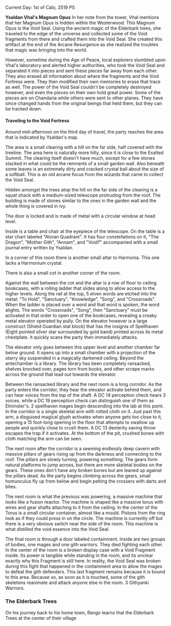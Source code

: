 Current Day: 1st of Calo, 2519 PS

**Ysaldan Vhal's Magnum Opus**
In her note from the tower, Vhal mentions that her Magnum Opus is hidden within the Westerwood. This Magnum Opus is the Void Seal. Using the ancient magic of the Elderbark trees, she traveled to the edge of the universe and collected some of the Void fragments from there and crafted them into the Void Seal. She created this artifact at the end of the Arcane Resurgence as she realized the troubles that magic was bringing into the world.

However, sometime during the Age of Peace, local explorers stumbled upon Vhal's laboratory and alerted higher authorities, who took the Void Seal and separated it into pieces and sent these pieces far away from each other. They also erased all information about where the fragments and the Void Fortress were. They then modified their own memories to erase that trace as well. The power of the Void Seal couldn't be completely destroyed however, and even the pieces on their own hold great power. Some of the pieces are on Chandaria while others were sent to other planes. They have since changed hands from the original beings that held them, but they can be tracked down.
#### Traveling to the Void Fortress
Around mid-afternoon on the third day of travel, the party reaches the area that is indicated by Ysaldan's map.

The area is a small clearing with a hill on the far side, half covered with the treeline. The area here is naturally more hilly, since it is close to the Exalted Summit. The clearing itself doesn't have much, except for a few stones stacked in what could be the remnants of a small garden wall. Also beneath some leaves is an extremely dirty and cracked crystal ball about the size of a softball. This is an old arcane focus from the wizards that came to collect the Void Seal.

Hidden amongst the trees atop the hill on the far side of the clearing is a squat shack with a medium-sized telescope protruding from the roof. The building is made of stones similar to the ones in the garden wall and the whole thing is covered in ivy.

The door is locked and is made of metal with a circular window at head level.

Inside is a table and chair at the eyepiece of the telescope. On the table is a star chart labeled "Aloran Quadrant". It has four constellations on it, "The Dragon", "Mother Gith", "Annam", and "Void?" accompanied with a small journal entry written by Ysaldan.

In a corner of this room there is another small altar to Harmonia. This one lacks a Harmonium crystal.

There is also a small cot in another corner of the room.

Against the wall between the cot and the altar is a row of floor to ceiling bookcases, with a rolling ladder that slides along to allow access to the higher levels. Along the rail at the top, 5 elven words are etched into the metal:  "To Hold", "Sanctuary", "Knowledge", "Song", and "Crossroads". When the ladder is placed over a word and that word is spoken, the word alights. The words "Crossroads", "Song", then "Sanctuary" must be activated in that order to open one of the bookcases, revealing a creaky metal elevator operated by pully. On the elevator however is a large construct (Shield Guardian stat block) that has the insignia of Spellhaven (Eight pointed silver star surrounded by gold band) printed across its metal chestplate. It quickly scans the party then immediately attacks.

The elevator only goes between this upper level and another chamber far below ground. It opens up into a small chamber with a projection of the starry sky suspended in a magically darkened ceiling. Beyond the antechamber is a library. The library has been completely ransacked, shelves knocked over, pages torn from books, and other scrape marks across the ground that lead out towards the elevator.

Between the ransacked library and the next room is a long corridor. As the party enters the corridor, they hear the elevator activate behind them, and can hear voices from the top of the shaft. A DC 14 perception check hears 3 voices, while a DC 19 perception check can distinguish one of them as Elminster's. 2 spellhaven mages begin descending into the lab at this point. In the corridor is a single skeletal arm with rotted cloth on it. Just past this arm, a disguised magical glyph activates when anyone gets too close to it, opening a 15 foot-long opening in the floor that attempts to swallow up people and quickly close to crush them. A DC 13 dexterity saving throw escapes the trap if it activates. At the bottom of the pit, crushed bones with cloth matching the arm can be seen.

The next room after the corridor is a seeming endlessly deep cavern with massive pillars of gears rising up from the darkness and connecting to the roof. The pillars are slowly turning, powering something. The gears form natural platforms to jump across, but there are more skeletal bodies on the gears. These ones don't have any broken bones but are leaned up against the pillars dead. As the party begins climbing across the gears, small homunculus fly up from below and begin pelting the crossers with darts and bites.

The next room is what the previous was powering, a massive machine that looks like a fusion reactor. The machine is shaped like a massive torus with wires and gear shafts attaching to it from the ceiling. In the center of the Torus is a small circular container, almost like a mould. Pistons from the ring look as if they could press in on the circle. The machine is currently off but there is a very obvious switch near the side of the room. This machine is what distilled the void essence into the Void Seal.

The final room is through a door labeled containment. Inside are two groups of bodies, one mages and one gith warriors. They died fighting each other. In the center of the room is a broken display case with a Void Fragment inside. Its power is tangible while standing in the room, and its unclear exactly why this Fragment is still here. In reality, the Void Seal was broken during this fight that happened in the containment area to allow the mages to defeat the gith defenders. This last fragment remains because it is bound to this area. Because so, as soon as it is touched, some of the gith skeletons reanimate and attack anyone else in the room. 3 Githyanki Warriors.

### The Elderbark Trees
On his journey back to his home town, Rango learns that the Elderbark Trees at the center of their village 